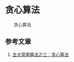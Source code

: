 #  贪心算法

　　贪心算法

## 参考文章

1. [五大常用算法之三：贪心算法](https://www.cnblogs.com/steven_oyj/archive/2010/05/22/1741375.html)
